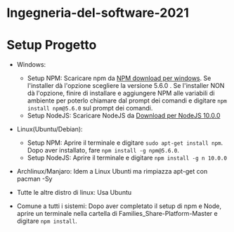# Ingegneria-del-software-2021

# Setup Progetto
- Windows: 

	* Setup NPM:
 		Scaricare npm da [NPM download per windows](https://docs.npmjs.com/downloading-and-installing-node-js-and-npm#windows-node-version-managers).
  	Se l'installer dà l'opzione scegliere la versione 5.6.0 . 
  	Se l'installer NON dà l'opzione, finire di installare e aggiungere NPM alle variabili di ambiente per poterlo chiamare dal prompt dei comandi e digitare ```npm install npm@5.6.0``` sul prompt dei comandi. 
  * Setup NodeJS:
  	Scaricare NodeJS da [Download per NodeJS 10.0.0](https://nodejs.org/download/release/v10.0.0/)
 
- Linux(Ubuntu/Debian): 
	* Setup NPM:
		Aprire il terminale e digitare ```sudo apt-get install npm```. Dopo aver installato, fare ```npm install -g npm@5.6.0```.
	* Setup NodeJS: 
		Aprire il terminale e digitare ```npm install -g n 10.0.0```
- Archlinux/Manjaro: 
	Idem a Linux Ubunti ma rimpiazza apt-get con pacman -Sy

- Tutte le altre distro di linux: 
	Usa Ubuntu
	
- Comune a tutti i sistemi:
	Dopo aver completato il setup di npm e Node, aprire un terminale nella cartella di Families_Share-Platform-Master e digitare ```npm install```.
